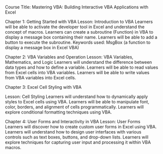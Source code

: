 Course Title: Mastering VBA: Building Interactive VBA Applications with Excel

Chapter 1: Getting Started with VBA
Lesson: Introduction to VBA
Learners will be able to activate the developer tool in Excel and understand the concept of macros.
Learners can create a subroutine (Function) in VBA to display a message box containing their name.
Learners will be able to add a button to execute the subroutine.
Keywords used: MsgBox (a function to display a message box in Excel VBA)

Chapter 2: VBA Variables and Operation 
Lesson: VBA Variables, Mathematics, and Logic
Learners will understand the difference between data types and how to define a variable.
Learners will be able to read values from Excel cells into VBA variables.
Learners will be able to write values from VBA variables into Excel cells.

Chapter 3: Excel Cell Styling with VBA

Lesson: Cell Styling
Learners will understand how to dynamically apply styles to Excel cells using VBA.
Learners will be able to manipulate font, color, borders, and alignment of cells programmatically.
Learners will explore conditional formatting techniques using VBA.


Chapter 4: User Forms and Interactivity in VBA
Lesson: User Forms
Learners will discover how to create custom user forms in Excel using VBA.
Learners will understand how to design user interfaces with various controls such as text boxes, buttons, and drop-down lists.
Learners will explore techniques for capturing user input and processing it within VBA macros.

